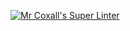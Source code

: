 [![Mr Coxall's Super Linter](https://github.com/https://github.com/ICS3U-Programming-Spencer-S/Unit1-04-Python/workflows/Mr%20Coxall's%20Super%20Linter/badge.svg)](https://github.com/https://github.com/ICS3U-Programming-Spencer-S/Unit1-04-Python/actions/)
